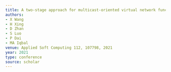 ```yaml
---
title: A two-stage approach for multicast-oriented virtual network function placement
authors:
- X Wang
- H Xing
- D Zhan
- S Luo
- P Dai
- MA Iqbal
venue: Applied Soft Computing 112, 107798, 2021
year: 2021
type: conference
source: scholar
---
```

